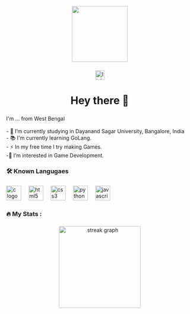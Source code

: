 <div align="center">
  <img height="150" src="https://camo.githubusercontent.com/32cbc6a5287fa681005a2978b5616aedd94d937c7cf926cd0f4b343dc8ca0351/68747470733a2f2f692e696d6775722e636f6d2f4f626a72516d4f2e6a7067"  />
</div>

###

<div align="center">
  <a href="https://www.linkedin.com/in/aditya-sekhar-tiwari-5a0560305?utm_source=share&utm_campaign=share_via&utm_content=profile&utm_medium=android_app" target="_blank">
    <img src="https://img.shields.io/static/v1?message=LinkedIn&logo=linkedin&label=&color=0077B5&logoColor=white&labelColor=&style=for-the-badge" height="25" alt="linkedin logo"  />
  </a>
</div>

###

<h1 align="center">Hey there 👋</h1>

###

<p align="left">I'm ... from West Bengal<br><br>- 🔭 I’m currently studying in Dayanand Sagar University, Bangalore, India<br>- 📚 I'm currently learning GoLang.<br>- ⚡ In my free time I try making Games.<br>-👀 I’m interested in Game Development.</p>

###

<h3 align="left">🛠 Known Langugaes</h3>

###

<div align="left">
  <img src="https://cdn.jsdelivr.net/gh/devicons/devicon/icons/c/c-original.svg" height="40" alt="c logo"  />
  <img width="12" />
  <img src="https://cdn.jsdelivr.net/gh/devicons/devicon/icons/html5/html5-original.svg" height="40" alt="html5 logo"  />
  <img width="12" />
  <img src="https://cdn.jsdelivr.net/gh/devicons/devicon/icons/css3/css3-original.svg" height="40" alt="css3 logo"  />
  <img width="12" />
  <img src="https://cdn.jsdelivr.net/gh/devicons/devicon/icons/python/python-original.svg" height="40" alt="python logo"  />
  <img width="12" />
  <img src="https://cdn.jsdelivr.net/gh/devicons/devicon/icons/javascript/javascript-original.svg" height="40" alt="javascript logo"  />
</div>

###

<h3 align="left">🔥   My Stats :</h3>

###

<div align="center">
  <img src="https://streak-stats.demolab.com?user=S-kipper&locale=en&mode=daily&theme=dark&hide_border=false&border_radius=5&order=3" height="220" alt="streak graph"  />
</div>

###
